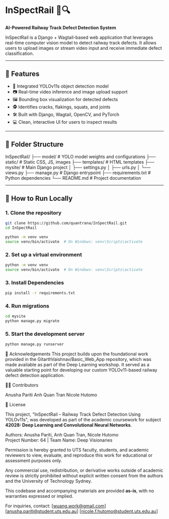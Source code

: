 # InSpectRail 🚆🔍

**AI-Powered Railway Track Defect Detection System**

InSpectRail is a Django + Wagtail-based web application that leverages real-time computer vision model to detect railway track defects. It allows users to upload images or stream video input and receive immediate defect classification.

---

## 🚀 Features

- 🧠 Integrated YOLOv11s object detection model
- 📷 Real-time video inference and image upload support
- 🖼️ Bounding box visualization for detected defects
- 🕵️ Identifies cracks, flakings, squats, and joints
- 🛠️ Built with Django, Wagtail, OpenCV, and PyTorch
- 💻 Clean, interactive UI for users to inspect results

---

## 📂 Folder Structure

InSpectRail/
├── model/ # YOLO model weights and configurations
├── static/ # Static CSS, JS, images
├── templates/ # HTML templates
├── mysite/ # Main Django project
│ ├── settings.py
│ ├── urls.py
│ └── views.py
├── manage.py # Django entrypoint
├── requirements.txt # Python dependencies
└── README.md # Project documentation


---

## 🧪 How to Run Locally

### 1. Clone the repository

```bash
git clone https://github.com/quantrana/InSpectRail.git
cd InSpectRail

python -m venv venv
source venv/bin/activate  # On Windows: venv\Scripts\activate
```

### 2. Set up a virtual environment
```bash
python -m venv venv
source venv/bin/activate  # On Windows: venv\Scripts\activate
```

### 3. Install Dependencies 
```bash
pip install -r requirements.txt
```

### 4. Run migrations
```bash
cd mysite
python manage.py migrate
```
### 5. Start the development server
```bash
python manage.py runserver
```

🙏 Acknowledgements
This project builds upon the foundational work provided in the GitarthVaishnav/Basic_Web_App repository, which was made available as part of the Deep Learning workshop. It served as a valuable starting point for developing our custom YOLOv11-based railway defect detection application.


🧑‍💻 Contributors

Anusha Pariti
Anh Quan Tran
Nicole Hutomo


📜 License

This project, "InSpectRail – Railway Track Defect Detection Using YOLOv11s", was developed as part of the academic coursework for subject **42028: Deep Learning and Convolutional Neural Networks**.

Authors: Anusha Pariti, Anh Quan Tran, Nicole Hutomo  
Project Number: 64 | Team Name: Deep Visionaries

Permission is hereby granted to UTS faculty, students, and academic reviewers to view, evaluate, and reproduce this work for educational or assessment purposes only.

Any commercial use, redistribution, or derivative works outside of academic review is strictly prohibited without explicit written consent from the authors and the University of Technology Sydney.

This codebase and accompanying materials are provided **as-is**, with no warranties expressed or implied.

For inquiries, contact: [wuang.work@gmail.com] [anusha.pariti@student.uts.edu.au] [nicole.f.hutomo@student.uts.edu.au]

